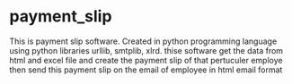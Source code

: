 # payment_slip
This is payment slip software. Created in python programming language using python libraries urllib, smtplib, xlrd.
thise software get the data from html and excel file and create the payment slip of that pertuculer employe then send this payment slip on the email of employee in html email format  
